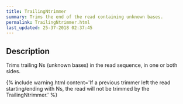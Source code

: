 ```yaml
---
title: TrailingNtrimmer
summary: Trims the end of the read containing unknown bases.
permalink: TrailingNtrimmer.html
last_updated: 25-37-2018 02:37:45
---
```


## Description

Trims trailing Ns (unknown bases) in the read sequence, in one or both sides.

{% include warning.html content='If a previous trimmer left the read starting/ending with Ns, the read will not
 be trimmed by the TrailingNtrimmer.' %}

